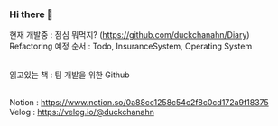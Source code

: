 

### Hi there 👋

현재 개발중 : 점심 뭐먹지? (https://github.com/duckchanahn/Diary) <br>
Refactoring 예정 순서 : Todo, InsuranceSystem, Operating System <br>

<br>
읽고있는 책 : 팀 개발을 위한 Github <br>
<br>

Notion : https://www.notion.so/0a88cc1258c54c2f8c0cd172a9f18375 <br>
Velog : https://velog.io/@duckchanahn

<!--
**duckchanahn/duckchanahn** is a ✨ _special_ ✨ repository because its `README.md` (this file) appears on your GitHub profile.

